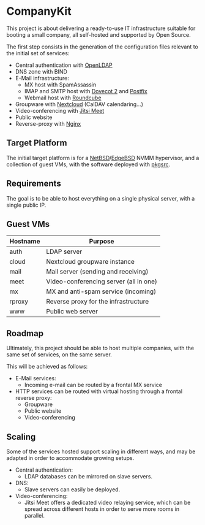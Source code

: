 CompanyKit
==========

This project is about delivering a ready-to-use IT infrastructure suitable for
booting a small company, all self-hosted and supported by Open Source.

The first step consists in the generation of the configuration files relevant to
the initial set of services:

* Central authentication with [OpenLDAP](https://www.openldap.org/)
* DNS zone with BIND
* E-Mail infrastructure:
  * MX host with SpamAssassin
  * IMAP and SMTP host with [Dovecot 2](https://www.dovecot.org/) and
    [Postfix](https://www.postfix.org/)
  * Webmail host with [Roundcube](https://roundcube.net/)
* Groupware with [Nextcloud](https://www.nextcloud.com/) (CalDAV calendaring...)
* Video-conferencing with [Jitsi Meet](https://jitsi.org/jitsi-meet/)
* Public website
* Reverse-proxy with [Nginx](https://nginx.org/)

Target Platform
---------------

The initial target platform is for a
[NetBSD](https://www.NetBSD.org/)/[EdgeBSD](https://www.edgebsd.org/) NVMM
hypervisor, and a collection of guest VMs, with the software deployed with
[pkgsrc](https://www.pkgsrc.org/).

Requirements
------------

The goal is to be able to host everything on a single physical server, with a
single public IP.

Guest VMs
---------

| Hostname | Purpose                                |
|----------|----------------------------------------|
| auth     | LDAP server                            |
| cloud    | Nextcloud groupware instance           |
| mail     | Mail server (sending and receiving)    |
| meet     | Video-conferencing server (all in one) |
| mx       | MX and anti-spam service (incoming)    |
| rproxy   | Reverse proxy for the infrastructure   |
| www      | Public web server                      |

Roadmap
-------

Ultimately, this project should be able to host multiple companies, with the
same set of services, on the same server.

This will be achieved as follows:

* E-Mail services:
  * Incoming e-mail can be routed by a frontal MX service
* HTTP services can be routed with virtual hosting through a frontal reverse
  proxy:
  * Groupware
  * Public website
  * Video-conferencing

Scaling
-------

Some of the services hosted support scaling in different ways, and may be
adapted in order to accommodate growing setups.

* Central authentication:
  * LDAP databases can be mirrored on slave servers.
* DNS:
  * Slave servers can easily be deployed.
* Video-conferencing:
  * Jitsi Meet offers a dedicated video relaying service, which can be spread
    across different hosts in order to serve more rooms in parallel.

